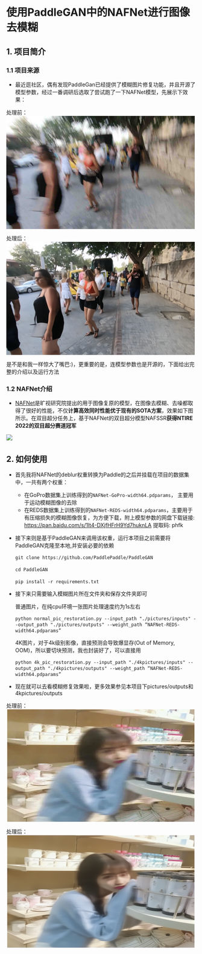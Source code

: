 # 使用PaddleGAN中的NAFNet进行图像去模糊

## 1. 项目简介

### 1.1 项目来源
- 最近逛社区，偶有发现PaddleGan已经提供了模糊图片修复功能，并且开源了模型参数，经过一番调研后选取了尝试跑了一下NAFNet模型，先展示下效果：

处理前：
 <img src="https://github.com/Ulov888/PictureRestoration/blob/master/pictures/inputs/blurry-reds-1.jpg" width = "500" height = "300" alt="图片名称" align=center />

处理后：
 <img src="https://github.com/Ulov888/PictureRestoration/blob/master/pictures/outputs/blurry-reds-1_restoration.jpg" width = "500" height = "300" alt="图片名称" align=center />


是不是和我一样惊大了嘴巴:)，更重要的是，连模型参数也是开源的，下面给出完整的介绍以及运行方法




### 1.2 NAFNet介绍
- [NAFNet](https://arxiv.org/abs/2204.04676)是旷视研究院提出的用于图像复原的模型，在图像去模糊、去噪都取得了很好的性能，不仅**计算高效同时性能优于现有的SOTA方案**，效果如下图所示。在双目超分任务上，基于NAFNet的双目超分模型NAFSSR**获得NTIRE 2022的双目超分赛道冠军**

![](https://ai-studio-static-online.cdn.bcebos.com/04af7bb7c88a4b0ea780bd71b6a8e3d1a86f5b26d6a34113b9d204e2c66990d9)

## 2. 如何使用

- 首先我将NAFNet的deblur权重转换为Paddle的之后并挂载在项目的数据集中，一共有两个权重：
    - 在GoPro数据集上训练得到的`NAFNet-GoPro-width64.pdparams`， 主要用于运动模糊图像的去除
    - 在REDS数据集上训练得到的`NAFNet-REDS-width64.pdparams`，主要用于有压缩损失的模糊图像恢复，为方便下载，附上模型参数的网盘下载链接: https://pan.baidu.com/s/1lt4-DXjfHFrH9Yd7huknLA 提取码: phfk 
- 接下来则是基于PaddleGAN来调用该权重，运行本项目之前需要将PaddleGAN克隆至本地,并安装必要的依赖
    ```
    git clone https://github.com/PaddlePaddle/PaddleGAN
    
    cd PaddleGAN
    
    pip install -r requirements.txt

    ```
- 接下来只需要输入模糊图片所在文件夹和保存文件夹即可

    普通图片，在纯cpu环境一张图片处理速度约为1s左右
    ```
    python normal_pic_restoration.py --input_path "./pictures/inputs" --output_path "./pictures/outputs" --weight_path “NAFNet-REDS-width64.pdparams”
    ```
    4K图片，对于4k级别影像，直接预测会导致爆显存(Out of Memory, OOM)，所以要切块预测，我也封装好了，可以直接用
    ```
    python 4k_pic_restoration.py --input_path "./4kpictures/inputs" --output_path "./4kpictures/outputs" --weight_path “NAFNet-REDS-width64.pdparams”
    ```
- 现在就可以去看模糊修复效果啦，更多效果参见本项目下pictures/outputs和4kpictures/outputs

处理前：
 <img src="https://github.com/Ulov888/PictureRestoration/blob/master/pictures/inputs/3.png" width = "500" height = "300" alt="图片名称" align=center />

处理后：
 <img src="https://github.com/Ulov888/PictureRestoration/blob/master/pictures/outputs/3_restoration.png" width = "500" height = "300" alt="图片名称" align=center />
